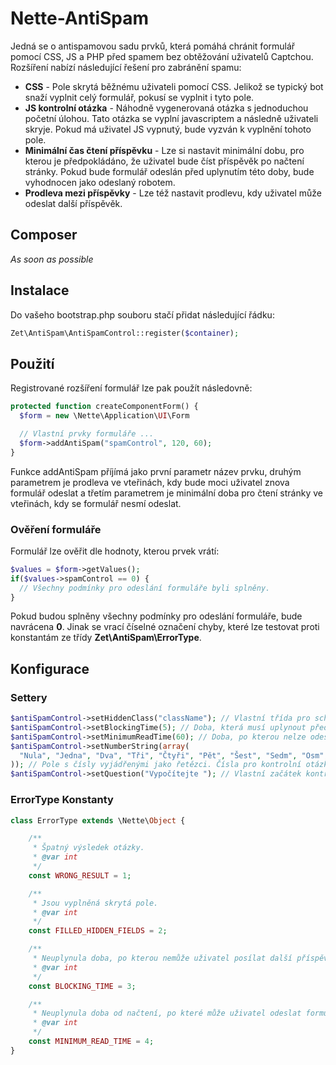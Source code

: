 # Nette-AntiSpam

Jedná se o antispamovou sadu prvků, která pomáhá chránit formulář pomocí CSS, JS a PHP před spamem bez obtěžování uživatelů Captchou. 
Rozšíření nabízí následující řešení pro zabránění spamu:
* **CSS** - Pole skrytá běžnému uživateli pomocí CSS. Jelikož se typický bot snaží vyplnit celý formulář, pokusí se vyplnit i tyto pole.
* **JS kontrolní otázka** - Náhodně vygenerovaná otázka s jednoduchou početní úlohou. Tato otázka se vyplní javascriptem a následně uživateli skryje. Pokud má uživatel JS vypnutý, bude vyzván k vyplnění tohoto pole.
* **Minimální čas čtení příspěvku** - Lze si nastavit minimální dobu, pro kterou je předpokládáno, že uživatel bude číst příspěvěk po načtení stránky. Pokud bude formulář odeslán před uplynutím této doby, bude vyhodnocen jako odeslaný robotem.
* **Prodleva mezi příspěvky** - Lze též nastavit prodlevu, kdy uživatel může odeslat další příspěvěk.

## Composer
_As soon as possible_

## Instalace
Do vašeho bootstrap.php souboru stačí přidat následující řádku:
```php
Zet\AntiSpam\AntiSpamControl::register($container);
```

## Použití
Registrované rozšíření formulář lze pak použít následovně:
```php
protected function createComponentForm() {
  $form = new \Nette\Application\UI\Form

  // Vlastní prvky formuláře ...
  $form->addAntiSpam("spamControl", 120, 60);
}
```
Funkce addAntiSpam příjímá jako první parametr název prvku, druhým parametrem je prodleva ve vteřinách, kdy bude moci uživatel 
znova formulář odeslat a třetím parametrem je minimální doba pro čtení stránky ve vteřinách, kdy se formulář nesmí odeslat.

### Ověření formuláře
Formulář lze ověřit dle hodnoty, kterou prvek vrátí:
```php
$values = $form->getValues();
if($values->spamControl == 0) {
  // Všechny podmínky pro odeslání formuláře byli splněny.
}
```
Pokud budou splněny všechny podmínky pro odeslání formuláře, bude navrácena **0**. Jinak se vrací číselné označení chyby,
které lze testovat proti konstantám ze třídy **Zet\AntiSpam\ErrorType**.

## Konfigurace
### Settery
```php
$antiSpamControl->setHiddenClass("className"); // Vlastní třída pro schování skrytých inputů. Defaultně se vytváří atribut style.
$antiSpamControl->setBlockingTime(5); // Doba, která musí uplynout před dalším odesláním formuláře uživatelem.
$antiSpamControl->setMinimumReadTime(60); // Doba, po kterou nelze odeslat formulář po načtení stránky - bude brán jako odeslán botem.
$antiSpamControl->setNumberString(array(
  "Nula", "Jedna", "Dva", "Tři", "Čtyři", "Pět", "Šest", "Sedm", "Osm", "Devět"
)); // Pole s čísly vyjádřenými jako řetězci. Čísla pro kontrolní otázku se náhodně převádí do řetězců.
$antiSpamControl->setQuestion("Vypočítejte "); // Vlastní začátek kontrolní otázky.
```

### ErrorType Konstanty
```php
class ErrorType extends \Nette\Object {

	/**
	 * Špatný výsledek otázky.
	 * @var int
	 */
	const WRONG_RESULT = 1;

	/**
	 * Jsou vyplněná skrytá pole.
	 * @var int
	 */
	const FILLED_HIDDEN_FIELDS = 2;

	/**
	 * Neuplynula doba, po kterou nemůže uživatel posílat další příspěvěk.
	 * @var int
	 */
	const BLOCKING_TIME = 3;

	/**
	 * Neuplynula doba od načtení, po které může uživatel odeslat formulář.
	 * @var int
	 */
	const MINIMUM_READ_TIME = 4;
}
```
